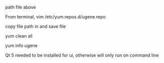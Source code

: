 
path file above

From terminal, vim /etc/yum.repos.d/ugene.repo

copy file path in and save file

yum clean all

yum info ugene

Qt 5 needed to be installed for ui, otherwise will only run on command line

